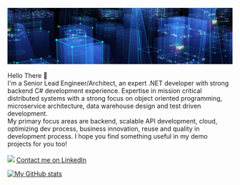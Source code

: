![Header image](https://github.com/matjazbravc/matjazbravc/blob/main/profile_background.jpg?raw=true)

Hello There 👋
<br />
I'm a Senior Lead Engineer/Architect, an expert .NET developer with strong backend C# development experience. Expertise in mission critical distributed systems with a strong focus on object oriented programming, microservice architecture, data warehouse design and test driven development.
<br />
My primary focus areas are backend, scalable API development, cloud, optimizing dev process, business innovation, reuse and quality in development process. I hope you find something useful in my demo projects for you too!
<br />
<br />
[<img src="https://static.licdn.com/scds/common/u/img/webpromo/btn_in_20x15.png">](https://www.linkedin.com/in/matjazbravc/)
[Contact me on LinkedIn](https://www.linkedin.com/in/matjazbravc/)

[![My GitHub stats](https://github-readme-stats.vercel.app/api?username=matjazbravc&show_icons=true&theme=light)](https://github.com/anuraghazra/github-readme-stats)
